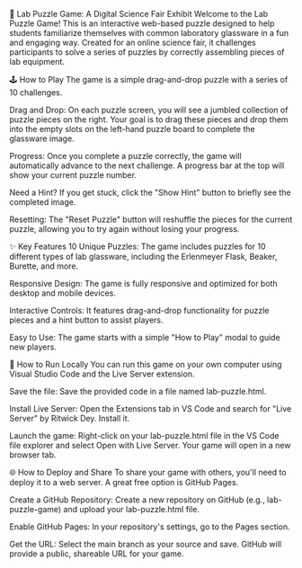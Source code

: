 🧪 Lab Puzzle Game: A Digital Science Fair Exhibit
Welcome to the Lab Puzzle Game! This is an interactive web-based puzzle designed to help students familiarize themselves with common laboratory glassware in a fun and engaging way. Created for an online science fair, it challenges participants to solve a series of puzzles by correctly assembling pieces of lab equipment.

🕹️ How to Play
The game is a simple drag-and-drop puzzle with a series of 10 challenges.

Drag and Drop: On each puzzle screen, you will see a jumbled collection of puzzle pieces on the right. Your goal is to drag these pieces and drop them into the empty slots on the left-hand puzzle board to complete the glassware image.

Progress: Once you complete a puzzle correctly, the game will automatically advance to the next challenge. A progress bar at the top will show your current puzzle number.

Need a Hint? If you get stuck, click the "Show Hint" button to briefly see the completed image.

Resetting: The "Reset Puzzle" button will reshuffle the pieces for the current puzzle, allowing you to try again without losing your progress.

✨ Key Features
10 Unique Puzzles: The game includes puzzles for 10 different types of lab glassware, including the Erlenmeyer Flask, Beaker, Burette, and more.

Responsive Design: The game is fully responsive and optimized for both desktop and mobile devices.

Interactive Controls: It features drag-and-drop functionality for puzzle pieces and a hint button to assist players.

Easy to Use: The game starts with a simple "How to Play" modal to guide new players.

🚀 How to Run Locally
You can run this game on your own computer using Visual Studio Code and the Live Server extension.

Save the file: Save the provided code in a file named lab-puzzle.html.

Install Live Server: Open the Extensions tab in VS Code and search for "Live Server" by Ritwick Dey. Install it.

Launch the game: Right-click on your lab-puzzle.html file in the VS Code file explorer and select Open with Live Server. Your game will open in a new browser tab.

🌐 How to Deploy and Share
To share your game with others, you'll need to deploy it to a web server. A great free option is GitHub Pages.

Create a GitHub Repository: Create a new repository on GitHub (e.g., lab-puzzle-game) and upload your lab-puzzle.html file.

Enable GitHub Pages: In your repository's settings, go to the Pages section.

Get the URL: Select the main branch as your source and save. GitHub will provide a public, shareable URL for your game.
